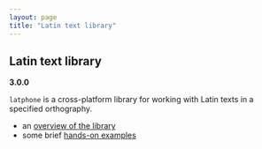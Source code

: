 ```yaml
---
layout: page
title: "Latin text library"
---
```



## Latin text library

**3.0.0**

`latphone` is a cross-platform library for working with Latin texts in a specified orthography.


-   an [overview of the library](overview/)
-   some brief [hands-on examples](quick/)
